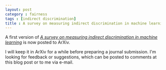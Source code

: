 ```yaml
---
layout: post
category : fairness
tags : [indirect discrimination]
title : A survey on measuring indirect discrimination in machine learning
---
```


A first version of
[*A survey on measuring indirect discrimination in machine learning*](http://arxiv.org/abs/1511.00148) is now posted to ArXiv. 

I will keep it in ArXiv for a while before preparing a journal submission. I'm looking for feedback or suggestions, which can be posted to comments at this blog post or to me via e-mail.

